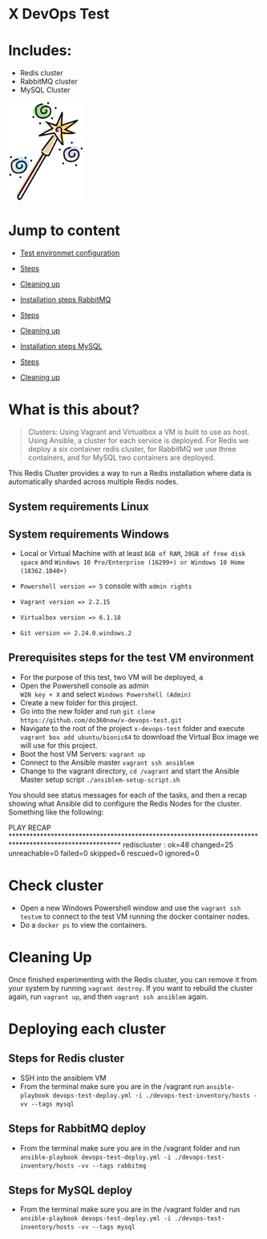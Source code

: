# X DevOps Test
# Includes:
- Redis cluster 
- RabbitMQ cluster
- MySQL Cluster

<img src="https://github.com/do360now/x-devops-test/blob/master/magic.png" alt="magic" width="150">


# Jump to content

- [Test environmet configuration](#Test-environment-configuration)
- [Steps](#Steps)
- [Cleaning up](#CleaningUp)

- [Installation steps RabbitMQ](#Installation-steps-RabbitMQ)
- [Steps](#Steps)
- [Cleaning up](#CleaningUp)

- [Installation steps MySQL](#Installation-steps-MySQL)
- [Steps](#Steps)
- [Cleaning up](#CleaningUp)

# What is this about?

> Clusters: 
Using Vagrant and Virtualbox a VM is built to use as host. Using Ansible, a cluster for each service is deployed. For Redis we deploy a  six container redis cluster, for RabbitMQ we use three containers, and for MySQL two containers are deployed.  

This Redis Cluster provides a way to run a Redis installation where data is automatically sharded across multiple Redis nodes.

## System requirements Linux

## System requirements Windows
- Local or Virtual Machine with at least `8GB of RAM`, `20GB of free disk space` and `Windows 10 Pro/Enterprise (16299+) or Windows 10 Home (18362.1040+)`

- `Powershell version => 5` console with `admin rights`
- `Vagrant version => 2.2.15`
- `Virtualbox version => 6.1.18`
- `Git version => 2.24.0.windows.2`


## Prerequisites steps for the test VM environment
- For the purpose of this test, two VM will be deployed, a 
- Open the Powershell console as admin <br>
`WIN key + X` and select `Windows Powershell (Admin)`
- Create a new folder for this project.
- Go into the new folder and run `git clone https://github.com/do360now/x-devops-test.git`
- Navigate to the root of the project `x-devops-test` folder and execute `vagrant box add ubuntu/bionic64` to download the Virtual Box image we will use for this project.
- Boot the host VM Servers: `vagrant up`
- Connect to the Ansible master `vagrant ssh ansiblem`
- Change to the vagrant directory,  `cd /vagrant` and start the Ansible Master setup script `./ansiblem-setup-script.sh`


You should see status messages for each of the tasks, and then a recap showing what Ansible did to configure the Redis Nodes for the cluster. Something  like the following:

PLAY RECAP *******************************************************************************************************
rediscluster               : ok=48   changed=25   unreachable=0    failed=0    skipped=6    rescued=0    ignored=0

# Check cluster
- Open a new Windows Powershell window and use the `vagrant ssh testvm` to connect to the test VM running the docker container nodes.
- Do a `docker ps` to view the containers.

# Cleaning Up
Once finished experimenting with the Redis cluster, you can remove it from your system by running `vagrant destroy`.  If you want to rebuild the cluster again, run `vagrant up`, and then `vagrant ssh ansiblem` again.

# Deploying each cluster

## Steps for Redis cluster
- SSH into the ansiblem VM
- From the terminal make sure you are in the /vagrant run `ansible-playbook devops-test-deploy.yml -i ./devops-test-inventory/hosts -vv --tags mysql`

## Steps for RabbitMQ deploy
- From the terminal make sure you are in the /vagrant folder and run `ansible-playbook devops-test-deploy.yml -i ./devops-test-inventory/hosts -vv --tags rabbitmq`

## Steps for MySQL deploy
- From the terminal make sure you are in the /vagrant folder and run `ansible-playbook devops-test-deploy.yml -i ./devops-test-inventory/hosts -vv --tags mysql`